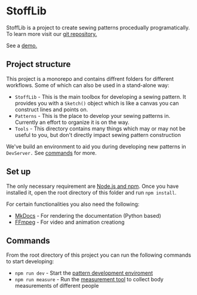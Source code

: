 # StoffLib

StoffLib is a project to create sewing patterns procedually programatically. To learn more visit our [git repository.](#)

See a [demo.](#)

## Project structure

This project is a monorepo and contains diffrent folders for different workflows. Some of which can also be used in a stand-alone way:

* `StoffLib` - This is the main toolbox for developing a sewing pattern. It provides you with a `Sketch()` object which is like a canvas you can construct lines and points on.
* `Patterns` - This is the place to develop your sewing patterns in. Currently an effort to organize it is on the way.
* `Tools` - This directory contains many things which may or may not be useful to you, but don't directly impact sewing pattern construction 

We've build an environment to aid you during developing new patterns in `DevServer.` See [commands](#commands) for more.

## Set up

The only necessary requirement are [Node.js and npm](https://docs.npmjs.com/downloading-and-installing-node-js-and-npm). Once you have installed it, open the root directory of this folder and run `npm install`.

For certain functionalities you also need the following:

* [MkDocs](https://www.mkdocs.org/getting-started/) - For rendering the documentation (Python based)
* [FFmpeg](https://www.ffmpeg.org/download.html) - For video and animation creationg

## Commands

From the root directory of this project you can run the following commands to start developing:

* `npm run dev` - Start the [pattern development enviroment](/StoffLib/introduction)
* `npm run measure` - Run the [measurement tool](/Tools/measurements) to collect body measurements of different people